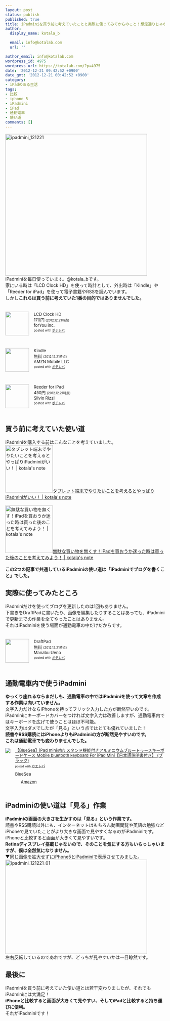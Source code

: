 ```yaml
---
layout: post
status: publish
published: true
title: iPadminiを買う前に考えていたことと実際に使ってみてからのこと！想定通りじゃなくてもiPadminiには大満足！
author:
  display_name: kotala_b

  email: info@kotalab.com
  url: ''

author_email: info@kotalab.com
wordpress_id: 4975
wordpress_url: https://kotalab.com/?p=4975
date: '2012-12-21 09:42:52 +0900'
date_gmt: '2012-12-21 00:42:52 +0900'
category:
- iPadのある生活
tags:
- 比較
- iphone 5
- iPadmini
- iPad
- 通勤電車
- 使い道
comments: []
---
```

<p><a href="https://kotalab.com/wp-content/uploads/ipadmini_121221.jpg" target="_blank"><img src="https://kotalab.com/wp-content/uploads/ipadmini_121221-448x448.jpg" alt="ipadmini_121221" width="448" height="448" class="alignnone size-large wp-image-4980" /></a><br />
iPadminiを毎日使っています。@kotala_bです。<br />
家にいる時は「<span class="removed_link" title="click.linksynergy.com/fs-bin/click?id=d2yYUp776R4&amp;subid=&amp;offerid=94348.1&amp;type=3&amp;tmpid=3910&amp;RD_PARM1=https%253A%252F%252Fitunes.apple.com%252Fjp%252Fapp%252Flcd-clock-hd%252Fid364744542%253Fmt%253D8%2526uo%253D4">LCD Clock HD</span>」を使って時計として、外出時は「<span class="removed_link" title="click.linksynergy.com/fs-bin/click?id=d2yYUp776R4&amp;subid=&amp;offerid=94348.1&amp;type=3&amp;tmpid=3910&amp;RD_PARM1=https%253A%252F%252Fitunes.apple.com%252Fjp%252Fapp%252Fkindle%252Fid302584613%253Fmt%253D8%2526uo%253D4">Kindle</span>」や「<span class="removed_link" title="click.linksynergy.com/fs-bin/click?id=d2yYUp776R4&amp;subid=&amp;offerid=94348.1&amp;type=3&amp;tmpid=3910&amp;RD_PARM1=https%253A%252F%252Fitunes.apple.com%252Fjp%252Fapp%252Freeder-for-ipad%252Fid375661689%253Fmt%253D8%2526uo%253D4">Reeder for iPad</span>」を使って電子書籍やRSSを読んでいます。<br />
しかし<strong>これらは買う前に考えていた1番の目的ではありませんでした。</strong></p>
<div class="pochireba" style="text-align:left;font-size:small;padding:20px 0;/zoom: 1;overflow: hidden;"><span class="removed_link" title="click.linksynergy.com/fs-bin/click?id=d2yYUp776R4&amp;subid=&amp;offerid=94348.1&amp;type=3&amp;tmpid=3910&amp;RD_PARM1=https%253A%252F%252Fitunes.apple.com%252Fjp%252Fapp%252Flcd-clock-hd%252Fid364744542%253Fmt%253D8%2526uo%253D4"><img src="http://a107.phobos.apple.com/us/r1000/106/Purple/v4/3e/67/60/3e676009-b50c-a63d-f387-119f69ae9231/mzm.xhjzovqh.jpg" width="75" height="75" style="float:left;margin:0 15px 0 0;" class="pochi_img" ></span>
<div class="pochi_info" style="text-align:left;/zoom: 1;overflow: hidden;">
<div class="pochi_name"><span class="removed_link" title="click.linksynergy.com/fs-bin/click?id=d2yYUp776R4&amp;subid=&amp;offerid=94348.1&amp;type=3&amp;tmpid=3910&amp;RD_PARM1=https%253A%252F%252Fitunes.apple.com%252Fjp%252Fapp%252Flcd-clock-hd%252Fid364744542%253Fmt%253D8%2526uo%253D4">LCD Clock HD</span></div>
<div class="pochi_price" style="display:inline;">170円</div>
<div class="pochi_time" style="font-size:x-small;display:inline;">(2012.12.21時点)</div>
<div class="pochi_seller"><span class="removed_link" title="click.linksynergy.com/fs-bin/click?id=d2yYUp776R4&amp;subid=&amp;offerid=94348.1&amp;type=3&amp;tmpid=3910&amp;RD_PARM1=https%253A%252F%252Fitunes.apple.com%252Fjp%252Fartist%252Fforyou-inc.%252Fid295737238%253Fuo%253D4">forYou inc.</span></div>
<div class="pochi_post" style="font-size:x-small;">posted with <a href="https://pochireba.com">ポチレバ</a></div>
</div>
<div class="pochireba-footer" style="clear: left"></div>
</div>
<div class="pochireba" style="text-align:left;font-size:small;padding:20px 0;/zoom: 1;overflow: hidden;"><span class="removed_link" title="click.linksynergy.com/fs-bin/click?id=d2yYUp776R4&amp;subid=&amp;offerid=94348.1&amp;type=3&amp;tmpid=3910&amp;RD_PARM1=https%253A%252F%252Fitunes.apple.com%252Fjp%252Fapp%252Fkindle%252Fid302584613%253Fmt%253D8%2526uo%253D4"><img src="http://a1853.phobos.apple.com/us/r1000/069/Purple/v4/78/fd/37/78fd3798-e2fc-940b-f4ce-38c3b2400e23/mzl.pmwdwuqg.png" width="75" height="75" style="float:left;margin:0 15px 0 0;" class="pochi_img" ></span>
<div class="pochi_info" style="text-align:left;/zoom: 1;overflow: hidden;">
<div class="pochi_name"><span class="removed_link" title="click.linksynergy.com/fs-bin/click?id=d2yYUp776R4&amp;subid=&amp;offerid=94348.1&amp;type=3&amp;tmpid=3910&amp;RD_PARM1=https%253A%252F%252Fitunes.apple.com%252Fjp%252Fapp%252Fkindle%252Fid302584613%253Fmt%253D8%2526uo%253D4">Kindle</span></div>
<div class="pochi_price" style="display:inline;">無料</div>
<div class="pochi_time" style="font-size:x-small;display:inline;">(2012.12.21時点)</div>
<div class="pochi_seller"><span class="removed_link" title="click.linksynergy.com/fs-bin/click?id=d2yYUp776R4&amp;subid=&amp;offerid=94348.1&amp;type=3&amp;tmpid=3910&amp;RD_PARM1=https%253A%252F%252Fitunes.apple.com%252Fjp%252Fartist%252Famzn-mobile-llc%252Fid297606954%253Fuo%253D4">AMZN Mobile LLC</span></div>
<div class="pochi_post" style="font-size:x-small;">posted with <a href="https://pochireba.com">ポチレバ</a></div>
</div>
<div class="pochireba-footer" style="clear: left"></div>
</div>
<div class="pochireba" style="text-align:left;font-size:small;padding:20px 0;/zoom: 1;overflow: hidden;"><span class="removed_link" title="click.linksynergy.com/fs-bin/click?id=d2yYUp776R4&amp;subid=&amp;offerid=94348.1&amp;type=3&amp;tmpid=3910&amp;RD_PARM1=https%253A%252F%252Fitunes.apple.com%252Fjp%252Fapp%252Freeder-for-ipad%252Fid375661689%253Fmt%253D8%2526uo%253D4"><img src="http://a1112.phobos.apple.com/us/r1000/068/Purple/v4/5e/9b/b9/5e9bb9ef-8ef6-f496-b692-696261cb15a0/mzm.rwdpumdo.png" width="75" height="75" style="float:left;margin:0 15px 0 0;" class="pochi_img" ></span>
<div class="pochi_info" style="text-align:left;/zoom: 1;overflow: hidden;">
<div class="pochi_name"><span class="removed_link" title="click.linksynergy.com/fs-bin/click?id=d2yYUp776R4&amp;subid=&amp;offerid=94348.1&amp;type=3&amp;tmpid=3910&amp;RD_PARM1=https%253A%252F%252Fitunes.apple.com%252Fjp%252Fapp%252Freeder-for-ipad%252Fid375661689%253Fmt%253D8%2526uo%253D4">Reeder for iPad</span></div>
<div class="pochi_price" style="display:inline;">450円</div>
<div class="pochi_time" style="font-size:x-small;display:inline;">(2012.12.21時点)</div>
<div class="pochi_seller"><span class="removed_link" title="click.linksynergy.com/fs-bin/click?id=d2yYUp776R4&amp;subid=&amp;offerid=94348.1&amp;type=3&amp;tmpid=3910&amp;RD_PARM1=https%253A%252F%252Fitunes.apple.com%252Fjp%252Fartist%252Fsilvio-rizzi%252Fid325502382%253Fuo%253D4">Silvio Rizzi</span></div>
<div class="pochi_post" style="font-size:x-small;">posted with <a href="https://pochireba.com">ポチレバ</a></div>
</div>
<div class="pochireba-footer" style="clear: left"></div>
</div>
<p><!--more--></p>
<h2>買う前に考えていた使い道</h2>
<p>iPadminiを購入する前はこんなことを考えていました。<br />
<a href="https://kotalab.com/ipad-mini-best-tablet" target="_blank"><img  class="alignleft" src="https://kotalab.com/wp-content/uploads/ipadmini_121027.jpg" alt="タブレット端末でやりたいことを考えるとやっぱりiPadminiがいい！ | kotala's note" width="150" /></a><a href="https://kotalab.com/ipad-mini-best-tablet" target="_blank">タブレット端末でやりたいことを考えるとやっぱりiPadminiがいい！ | kotala's note</a><br style="clear:both;" /><br />
<a href="https://kotalab.com/ipad-mini-thinking" target="_blank"><img  class="alignleft" src="https://kotalab.com/wp-content/uploads/ipad_121029.jpg" alt="無駄な買い物を無くす！iPadを買おうか迷った時は買った後のことを考えてみよう！ | kotala's note" width="150" /></a><a href="https://kotalab.com/ipad-mini-thinking" target="_blank">無駄な買い物を無くす！iPadを買おうか迷った時は買った後のことを考えてみよう！ | kotala's note</a><br style="clear:both;" /><br />
<strong>この2つの記事で共通しているiPadminiの使い道は「iPadminiでブログを書くこと」でした。</strong></p>
<h2>実際に使ってみたところ</h2>
<p>iPadminiだけを使ってブログを更新したのは1回もありません。<br />
下書きをDraftPadに書いたり、画像を編集したりすることはあっても、iPadminiで更新までの作業を全てやったことはありません。<br />
それはiPadminiを使う場面が通勤電車の中だけだからです。</p>
<div class="pochireba" style="text-align:left;font-size:small;padding:20px 0;/zoom: 1;overflow: hidden;"><span class="removed_link" title="click.linksynergy.com/fs-bin/click?id=d2yYUp776R4&amp;subid=&amp;offerid=94348.1&amp;type=3&amp;tmpid=3910&amp;RD_PARM1=https%253A%252F%252Fitunes.apple.com%252Fjp%252Fapp%252Fdraftpad%252Fid358067114%253Fmt%253D8%2526uo%253D4"><img src="http://a350.phobos.apple.com/us/r1000/089/Purple/v4/f5/b2/90/f5b2905d-b945-e856-bb24-57fe83649a3c/mzm.hpqgnsde.png" width="75" height="75" style="float:left;margin:0 15px 0 0;" class="pochi_img" ></span>
<div class="pochi_info" style="text-align:left;/zoom: 1;overflow: hidden;">
<div class="pochi_name"><span class="removed_link" title="click.linksynergy.com/fs-bin/click?id=d2yYUp776R4&amp;subid=&amp;offerid=94348.1&amp;type=3&amp;tmpid=3910&amp;RD_PARM1=https%253A%252F%252Fitunes.apple.com%252Fjp%252Fapp%252Fdraftpad%252Fid358067114%253Fmt%253D8%2526uo%253D4">DraftPad</span></div>
<div class="pochi_price" style="display:inline;">無料</div>
<div class="pochi_time" style="font-size:x-small;display:inline;">(2012.12.21時点)</div>
<div class="pochi_seller"><span class="removed_link" title="click.linksynergy.com/fs-bin/click?id=d2yYUp776R4&amp;subid=&amp;offerid=94348.1&amp;type=3&amp;tmpid=3910&amp;RD_PARM1=https%253A%252F%252Fitunes.apple.com%252Fjp%252Fartist%252Fmanabu-ueno%252Fid358067117%253Fuo%253D4">Manabu Ueno</span></div>
<div class="pochi_post" style="font-size:x-small;">posted with <a href="https://pochireba.com">ポチレバ</a></div>
</div>
<div class="pochireba-footer" style="clear: left"></div>
</div>
<h2>通勤電車内で使うiPadmini</h2>
<p><strong>ゆっくり座れるならまだしも、通勤電車の中ではiPadminiを使って文章を作成する作業は向いていません。</strong><br />
文字入力だけならiPhoneを持ってフリック入力した方が断然早いのです。<br />
iPadminiにキーボードカバーをつければ文字入力は改善しますが、通勤電車内ではキーボードを広げて使うことはほぼ不可能。<br />
文字入力はダメでしたが「見る」という点ではとても優れていました！<br />
<strong>読書やRSS購読にはiPhoneよりもiPadminiの方が断然見やすいのです。<br />
これは通勤電車でも変わりませんでした。</strong></p>
<div class="kaerebalink-box" style="text-align:left;padding-bottom:20px;font-size:small;/zoom: 1;overflow: hidden;">
<div class="kaerebalink-image" style="float:left;margin:0 15px 10px 0;"><a href="https://www.amazon.co.jp/exec/obidos/ASIN/B00AE3CMKO/same-22/ref=nosim/" rel="nofollow" target="_blank"><img src="https://images-fe.ssl-images-amazon.com/images/I/51A2DgeU%2BoL._SL160_.jpg" style="border: none;" /></a></div>
<div class="kaerebalink-info" style="line-height:120%;/zoom: 1;overflow: hidden;">
<div class="kaerebalink-name" style="margin-bottom:10px;line-height:120%"><a href="https://www.amazon.co.jp/exec/obidos/ASIN/B00AE3CMKO/same-22/ref=nosim/" rel="nofollow" target="_blank">【BlueSea】iPad mini対応 スタンド機能付きアルミニウムブルートゥースキーボードケース Mobile bluetooth keyboard For iPad Mini【日本語説明書付き】 (ブラック)</a>
<div class="kaerebalink-powered-date" style="font-size:8pt;margin-top:5px;font-family:verdana;line-height:120%">posted with <a href="https://kaereba.com" target="_blank">カエレバ</a></div>
</div>
<div class="kaerebalink-detail" style="margin-bottom:5px;"> BlueSea     </div>
<div class="kaerebalink-link1" style="margin-top:10px;">
<div class="shoplinkamazon" style="display:inline;margin-right:5px;background: url('https://img.yomereba.com/tam_k_01.gif') 0 0 no-repeat;padding: 2px 0 2px 18px;white-space: nowrap;"><a href="https://www.amazon.co.jp/gp/search?keywords=Mobile%20bluetooth%20keyboard%20For%20iPad%20Mini&__mk_ja_JP=%83J%83%5E%83J%83i&tag=same-22" rel="nofollow" target="_blank" title="アマゾン" >Amazon</a></div>
</div>
</div>
<div class="booklink-footer" style="clear: left"></div>
</div>
<h2>iPadminiの使い道は「見る」作業</h2>
<p><strong>iPadminiの画面の大きさを生かすのは「見る」という作業です。</strong><br />
読書やRSS購読以外にも、インターネットはもちろん動画閲覧や英語の勉強などiPhoneで見ていたことがより大きな画面で見やすくなるのがiPadminiです。<br />
iPhoneと比較すると画面が大きくて見やすいです。<br />
<strong>Retinaディスプレイ搭載じゃないので、そのことを気にする方もいらっしゃいますが、僕は全然気になりません。</strong><br />
▼同じ画像を拡大せずにiPhone5とiPadminiで表示させてみました。<br />
<a href="https://kotalab.com/wp-content/uploads/ipadmini_121221_01.jpg" target="_blank"><img src="https://kotalab.com/wp-content/uploads/ipadmini_121221_01-448x298.jpg" alt="ipadmini_121221_01" width="448" height="298" class="alignnone size-large wp-image-4978" /></a><br />
左右反転しているのであれですが、どっちが見やすいかは一目瞭然です。</p>
<h2>最後に</h2>
<p>iPadminiを買う前に考えていた使い道とは若干変わりましたが、それでもiPadminiには大満足！<br />
<strong>iPhoneと比較すると画面が大きくて見やすい、そしてiPadと比較すると持ち運びに便利。</strong><br />
それがiPadminiです！</p>
